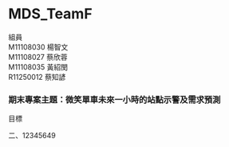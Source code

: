 # MDS_TeamF

組員 </br>
M11108030 楊智文 </br>
M11108027 蔡欣蓉 </br>
M11108035 黃紹閔 </br>
R11250012 蔡知諺 </br>

### 期末專案主題：微笑單車未來一小時的站點示警及需求預測

目標


二、12345649
